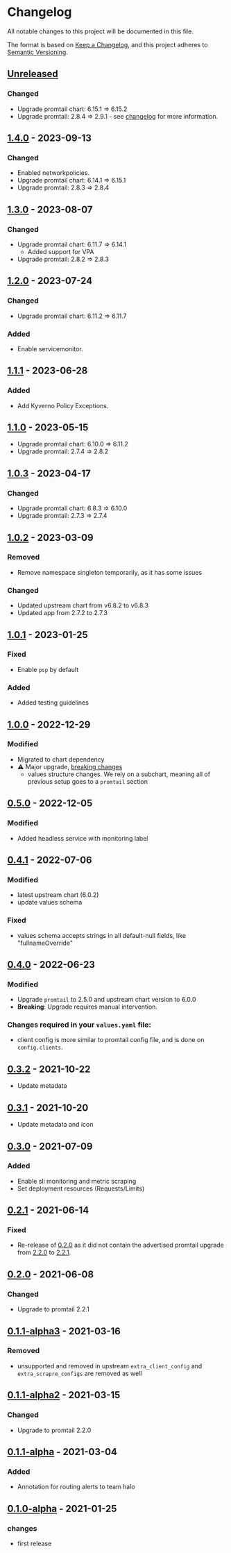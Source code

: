# Changelog

All notable changes to this project will be documented in this file.

The format is based on [Keep a Changelog](https://keepachangelog.com/en/1.0.0/),
and this project adheres to [Semantic Versioning](https://semver.org/spec/v2.0.0.html).

## [Unreleased]

### Changed

- Upgrade promtail chart: 6.15.1 => 6.15.2
- Upgrade promtail: 2.8.4 => 2.9.1 - see [changelog](https://github.com/grafana/loki/blob/main/CHANGELOG.md) for more information.

## [1.4.0] - 2023-09-13

### Changed

- Enabled networkpolicies.
- Upgrade promtail chart: 6.14.1 => 6.15.1
- Upgrade promtail: 2.8.3 => 2.8.4

## [1.3.0] - 2023-08-07

### Changed

- Upgrade promtail chart: 6.11.7 => 6.14.1
    - Added support for VPA
- Upgrade promtail: 2.8.2 => 2.8.3

## [1.2.0] - 2023-07-24

### Changed

- Upgrade promtail chart: 6.11.2 => 6.11.7

### Added

- Enable servicemonitor.

## [1.1.1] - 2023-06-28

### Added

- Add Kyverno Policy Exceptions.

## [1.1.0] - 2023-05-15

- Upgrade promtail chart: 6.10.0 => 6.11.2
- Upgrade promtail: 2.7.4 => 2.8.2

## [1.0.3] - 2023-04-17

### Changed

- Upgrade promtail chart: 6.8.3 => 6.10.0
- Upgrade promtail: 2.7.3 => 2.7.4

## [1.0.2] - 2023-03-09

### Removed

- Remove namespace singleton temporarily, as it has some issues

### Changed

- Updated upstream chart from v6.8.2 to v6.8.3
- Updated app from 2.7.2 to 2.7.3

## [1.0.1] - 2023-01-25

### Fixed

- Enable `psp` by default

### Added

- Added testing guidelines

## [1.0.0] - 2022-12-29

### Modified

- Migrated to chart dependency
- ⚠ Major upgrade, [breaking changes](https://github.com/giantswarm/promtail-app/blob/master/README.md#from-0x-to-1x)
  - values structure changes. We rely on a subchart, meaning all of previous setup goes to a `promtail` section

## [0.5.0] - 2022-12-05

### Modified

- Added headless service with monitoring label

## [0.4.1] - 2022-07-06

### Modified

- latest upstream chart (6.0.2)
- update values schema

### Fixed

- values schema accepts strings in all default-null fields, like "fullnameOverride"

## [0.4.0] - 2022-06-23

### Modified

- Upgrade `promtail` to 2.5.0 and upstream chart version to 6.0.0
- **Breaking**: Upgrade requires manual intervention.

### Changes required in your `values.yaml` file:
- client config is more similar to promtail config file, and is done on `config.clients`.

## [0.3.2] - 2021-10-22

- Update metadata

## [0.3.1] - 2021-10-20

- Update metadata and icon

## [0.3.0] - 2021-07-09

### Added

- Enable sli monitoring and metric scraping
- Set deployment resources (Requests/Limits)

## [0.2.1] - 2021-06-14

### Fixed

- Re-release of [0.2.0] as it did not contain the advertised promtail upgrade from [2.2.0](https://github.com/grafana/loki/releases/tag/v2.2.0) to [2.2.1](https://github.com/grafana/loki/releases/tag/v2.2.1).

## [0.2.0] - 2021-06-08

### Changed

- Upgrade to promtail 2.2.1

## [0.1.1-alpha3] - 2021-03-16

### Removed

- unsupported and removed in upstream `extra_client_config` and `extra_scrapre_configs` are removed as well

## [0.1.1-alpha2] - 2021-03-15

### Changed

- Upgrade to promtail 2.2.0

## [0.1.1-alpha] - 2021-03-04

### Added

- Annotation for routing alerts to team halo

## [0.1.0-alpha] - 2021-01-25

### changes
- first release

[Unreleased]: https://github.com/giantswarm/promtail-app/compare/v1.4.0...HEAD
[1.4.0]: https://github.com/giantswarm/promtail-app/compare/v1.3.0...v1.4.0
[1.3.0]: https://github.com/giantswarm/promtail-app/compare/v1.2.0...v1.3.0
[1.2.0]: https://github.com/giantswarm/promtail-app/compare/v1.1.1...v1.2.0
[1.1.1]: https://github.com/giantswarm/promtail-app/compare/v1.1.0...v1.1.1
[1.1.0]: https://github.com/giantswarm/promtail-app/compare/v1.0.3...v1.1.0
[1.0.3]: https://github.com/giantswarm/promtail-app/compare/v1.0.2...v1.0.3
[1.0.2]: https://github.com/giantswarm/promtail-app/compare/v1.0.1...v1.0.2
[1.0.1]: https://github.com/giantswarm/promtail-app/compare/v1.0.0...v1.0.1
[1.0.0]: https://github.com/giantswarm/promtail-app/compare/v0.5.0...v1.0.0
[0.5.0]: https://github.com/giantswarm/promtail-app/compare/v0.4.1...v0.5.0
[0.4.1]: https://github.com/giantswarm/promtail-app/compare/v0.4.0...v0.4.1
[0.4.0]: https://github.com/giantswarm/promtail-app/compare/v0.3.2...v0.4.0
[0.3.2]: https://github.com/giantswarm/promtail-app/compare/v0.3.1...v0.3.2
[0.3.1]: https://github.com/giantswarm/promtail-app/compare/v0.3.0...v0.3.1
[0.3.0]: https://github.com/giantswarm/promtail-app/compare/v0.2.1...v0.3.0
[0.2.1]: https://github.com/giantswarm/promtail-app/compare/v0.2.0...v0.2.1
[0.2.0]: https://github.com/giantswarm/promtail-app/compare/v0.1.1-alpha3...v0.2.0
[0.1.1-alpha3]: https://github.com/giantswarm/promtail-app/compare/v0.1.1-alpha2...v0.1.1-alpha3
[0.1.1-alpha2]: https://github.com/giantswarm/promtail-app/compare/v0.1.1-alpha...v0.1.1-alpha2
[0.1.1-alpha]: https://github.com/giantswarm/promtail-app/compare/v0.1.0-alpha...v0.1.1-alpha
[0.1.0-alpha]: https://github.com/giantswarm/promtail-app/releases/tag/v0.1.0-alpha
